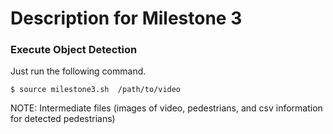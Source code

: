 # Description for Milestone 3

### Execute Object Detection
Just run the following command.  
```
$ source milestone3.sh  /path/to/video  
```
NOTE: Intermediate files (images of video, pedestrians, and csv information for detected pedestrians)